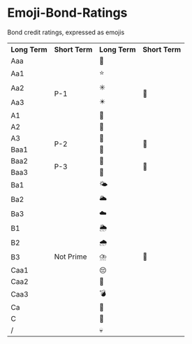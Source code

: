 # Emoji-Bond-Ratings
Bond credit ratings, expressed as emojis

<table>
  <tr>
    <th>Long Term</th>
    <th>Short Term</th>
    <th>Long Term</th>
    <th>Short Term</th>
  </tr>
  <tr>
    <td>Aaa</td>
    <td rowspan="6">P-1</td>
    <td>🌟</td>
    <td rowspan="6">🌠</td>
  </tr>
  <tr>
    <td>Aa1</td>
    <td>⭐</td>
  </tr>
  <tr>
    <td>Aa2</td>
    <td>✳️</td>
  </tr>
  <tr>
    <td>Aa3</td>
    <td>✴️</td>
  </tr>
  <tr>
    <td>A1</td>
    <td>🥓</td>
  </tr>
  <tr>
    <td>A2</td>
    <td>🍗</td>
  </tr>
  <tr>
    <td>A3</td>
    <td rowspan="2">P-2</td>
    <td>🍖</td>
    <td rowspan="2">🐑</td>
  </tr>
  <tr>
    <td>Baa1</td>
    <td>🐄</td>
  </tr>
  <tr>
    <td>Baa2</td>
    <td rowspan="2">P-3</td>
    <td>🐖</td>
    <td rowspan="2">🐪</td>
  </tr>
  <tr>
    <td>Baa3</td>
    <td>🐔</td>
  </tr>
  <tr>
    <td>Ba1</td>
    <td rowspan="12">Not Prime</td>
    <td>🌤️</td>
    <td rowspan="12">🥵</td>
  </tr>
  <tr>
    <td>Ba2</td>
    <td>🌥️</td>
  </tr>
  <tr>
    <td>Ba3</td>
    <td>☁️</td>
  </tr>
  <tr>
    <td>B1</td>
    <td>🌦️</td>
  </tr>
  <tr>
    <td>B2</td>
    <td>🌧️</td>
  </tr>
  <tr>
    <td>B3</td>
    <td>⛈️</td>
  </tr>
  <tr>
    <td>Caa1</td>
    <td>😔</td>
  </tr>
  <tr>
    <td>Caa2</td>
    <td>🤯</td>
  </tr>
  <tr>
    <td>Caa3</td>
    <td>💣</td>
  </tr>
  <tr>
    <td>Ca</td>
    <td>🥀</td>
  </tr>
  <tr>
    <td>C</td>
    <td>💩</td>
  </tr>
  <tr>
    <td>/</td>
    <td>💀</td>
  </tr>
</table>
